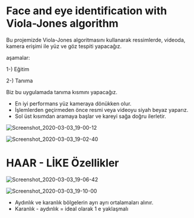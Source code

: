 # Face and eye identification with Viola-Jones algorithm

Bu projemizde Viola-Jones algoritmasını kullanarak ressimlerde, videoda, kamera erişimi ile yüz ve göz tespiti yapacağız.

aşamalar:

1-) Eğitim

2-) Tanıma 

Biz bu uygulamada tanıma kısmını yapacağız.

* En iyi performans yüz kameraya dönükken olur.
* İşlemlerden geçirmeden önce resmi veya videoyu siyah beyaz yaparız.
* Sol üst kısımdan aramaya başlar ve kareyi sağa doğru ilerletir.

![Screenshot_2020-03-03_19-00-12](https://user-images.githubusercontent.com/54184905/75805520-0c877100-5d93-11ea-8fd7-6fc31953c503.png)

![Screenshot_2020-03-03_19-02-40](https://user-images.githubusercontent.com/54184905/75805818-8f103080-5d93-11ea-8258-116f36031bfb.png)


# HAAR - LİKE Özellikler

![Screenshot_2020-03-03_19-06-42](https://user-images.githubusercontent.com/54184905/75805935-ced71800-5d93-11ea-95aa-692151a54f73.png)

![Screenshot_2020-03-03_19-10-00](https://user-images.githubusercontent.com/54184905/75806137-28d7dd80-5d94-11ea-9160-b493ae18b136.png)


* Aydınlık ve karanlık bölgelerin ayrı ayrı ortalamaları alınır.
* Karanlık - aydınlık = ideal olarak 1 e yaklaşmalı

